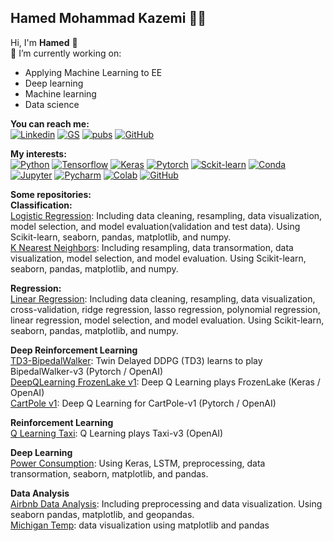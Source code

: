 ## Hamed Mohammad Kazemi 👨‍💻
Hi, I'm **Hamed** 👋  
:dart: I’m currently working on:
- Applying Machine Learning to EE
- Deep learning
- Machine learning
- Data science
  
**You can reach me:**  
[![Linkedin](https://img.shields.io/badge/LinkedIn-0077B5?style=flat-square&logo=LinkedIn)](https://www.linkedin.com/in/hamedmokazemi/) 
[![GS](https://img.shields.io/badge/Google%20Scholar-black?style=flat-square&logo=Google%20Scholar)](https://scholar.google.com/citations?hl=en&user=NjtgLrwAAAAJ) 
[![pubs](https://img.shields.io/badge/Publons-336699?style=flat-square&logo=Publons)](https://publons.com/researcher/3963629/hamed-mohammad-kazemi/) 
[![GitHub](https://img.shields.io/badge/GitHub-100000?style=flat-square&logo=GitHub)](https://github.com/hamedmokazemi)  
  
  
  
**My interests:**  
[![Python](https://img.shields.io/badge/Python-3776AB?style=flat-square&logo=python&logoColor=white)](https://www.python.org/)   [![Tensorflow](https://img.shields.io/badge/TensorFlow-FF6F00?style=flat-square&logo=TensorFlow&logoColor=white)](https://www.tensorflow.org/)   [![Keras](https://img.shields.io/badge/Keras-D00000?style=flat-square&logo=Keras&logoColor=white)](https://keras.io/)   [![Pytorch](https://img.shields.io/badge/PyTorch-%23EE4C2C.svg)](https://pytorch.org/)   [![Sckit-learn](https://img.shields.io/badge/scikit_learn-F7931E?style=flat-square&logo=scikit-learn&logoColor=white)](https://scikit-learn.org/)   [![Conda](https://img.shields.io/badge/conda-342B029.svg?&style=flat-square&logo=anaconda&logoColor=white)](https://docs.conda.io/en/latest/)   [![Jupyter](https://img.shields.io/badge/Jupyter-F37626.svg?&style=flat-square&logo=Jupyter&logoColor=white)](https://jupyter.org/)      [![Pycharm](https://img.shields.io/badge/pycharm-143?style=flat-square&logo=pycharm&logoColor=black&color=black&labelColor=green)](https://www.jetbrains.com/pycharm/)      [![Colab](https://colab.research.google.com/assets/colab-badge.svg)](https://colab.research.google.com/notebooks/intro.ipynb?utm_source=scs-index)     [![GitHub](https://img.shields.io/badge/RASPBERRY%20PI-C51A4A.svg?&style=flat-square&logo=raspberry%20pi&logoColor=white)](https://www.raspberrypi.org/)      


**Some repositories:**  
**Classification:**  
[Logistic Regression](https://github.com/hamedmokazemi/LogisticRegression): Including data cleaning, resampling, data visualization, model selection, and model evaluation(validation and test data). Using Scikit-learn, seaborn, pandas, matplotlib, and numpy.  
[K Nearest Neighbors](https://github.com/hamedmokazemi/k_nearest_neighbors): Including resampling, data transormation, data visualization, model selection, and model evaluation. Using Scikit-learn, seaborn, pandas, matplotlib, and numpy.  
  
**Regression:**  
[Linear Regression](https://github.com/hamedmokazemi/LinearRegression): Including data cleaning, resampling, data visualization, cross-validation, ridge regression, lasso regression, polynomial regression, linear regression, model selection, and model evaluation. Using Scikit-learn, seaborn, pandas, matplotlib, and numpy.   
  
**Deep Reinforcement Learning**  
[TD3-BipedalWalker](https://github.com/hamedmokazemi/TD3-BipedalWalker): Twin Delayed DDPG (TD3) learns to play BipedalWalker-v3 (Pytorch / OpenAI)  
[DeepQLearning FrozenLake v1](https://github.com/hamedmokazemi/DeepQLearning_FrozenLake_1): Deep Q Learning plays FrozenLake (Keras / OpenAI)  
[CartPole v1](https://github.com/hamedmokazemi/CartPole-v1): Deep Q Learning for CartPole-v1 (Pytorch / OpenAI)  
  
**Reinforcement Learning**  
[Q Learning Taxi](https://github.com/hamedmokazemi/QLearning_Taxi): Q Learning plays Taxi-v3 (OpenAI)  
  
**Deep Learning**  
[Power Consumption](https://github.com/hamedmokazemi/Power_Consumption): Using Keras, LSTM, preprocessing, data transormation, seaborn, matplotlib, and pandas.  
  
**Data Analysis**  
[Airbnb Data Analysis](https://github.com/hamedmokazemi/Airbnb_Data_Analysis): Including preprocessing and data visualization. Using seaborn pandas, matplotlib, and geopandas.  
[Michigan Temp](https://github.com/hamedmokazemi/Michigan_Temp): data visualization using matplotlib and pandas  





